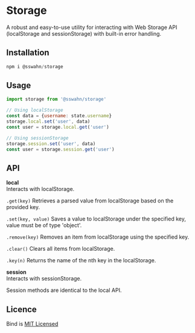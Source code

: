 # Storage
A robust and easy-to-use utility for interacting with Web Storage API (localStorage and sessionStorage) with built-in error handling.  
## Installation  
```javascript 
npm i @sswahn/storage
```  

## Usage  

```javascript
import storage from '@sswahn/storage'

// Using localStorage
const data = {username: state.username}
storage.local.set('user', data)
const user = storage.local.get('user')

// Using sessionStorage
storage.session.set('user', data)
const user = storage.session.get('user')
```

## API  

**local**  
Interacts with localStorage.  

`.get(key)`
Retrieves a parsed value from localStorage based on the provided key.  

`.set(key, value)`
Saves a value to localStorage under the specified key, value must be of type 'object'.

`.remove(key)`
Removes an item from localStorage using the specified key.  

`.clear()`
Clears all items from localStorage.  

`.key(n)`
Returns the name of the nth key in the localStorage.  

**session**  
Interacts with sessionStorage.  

Session methods are identical to the local API.  

## Licence
Bind is [MIT Licensed](https://github.com/sswahn/bind/blob/main/LICENSE)
